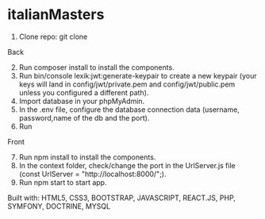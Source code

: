 # italianMasters


1. Clone repo: git clone 


Back 
  
2. Run composer install to install the components. 
3. Run bin/console lexik:jwt:generate-keypair to create a new keypair 
(your keys will land in config/jwt/private.pem and config/jwt/public.pem unless you configured a different path).
4. Import database in your phpMyAdmin.
5. In the .env file, configure the database connection data (username, password,name of the db and the port).
6. Run 


Front

7. Run npm install to install the components. 
8. In the context folder, check/change the port in the UrlServer.js file (const UrlServer = "http://localhost:8000/";).
9. Run npm start to start app.




Built with:
HTML5, CSS3, BOOTSTRAP, JAVASCRIPT, REACT.JS, PHP, SYMFONY, DOCTRINE, MYSQL

